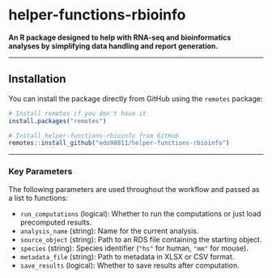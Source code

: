 
# helper-functions-rbioinfo

**An R package designed to help with RNA-seq and bioinformatics analyses by simplifying data handling and report generation.**

---

## Installation

You can install the package directly from GitHub using the `remotes` package:

```r
# Install remotes if you don't have it
install.packages("remotes")

# Install helper-functions-rbioinfo from GitHub
remotes::install_github("edo98811/helper-functions-rbioinfo")
```

---

### Key Parameters

The following parameters are used throughout the workflow and passed as a list to functions:

* `run_computations` (logical): Whether to run the computations or just load precomputed results.
* `analysis_name` (string): Name for the current analysis.
* `source_object` (string): Path to an RDS file containing the starting object.
* `species` (string): Species identifier (`"hs"` for human, `"mm"` for mouse).
* `metadata_file` (string): Path to metadata in XLSX or CSV format.
* `save_results` (logical): Whether to save results after computation.